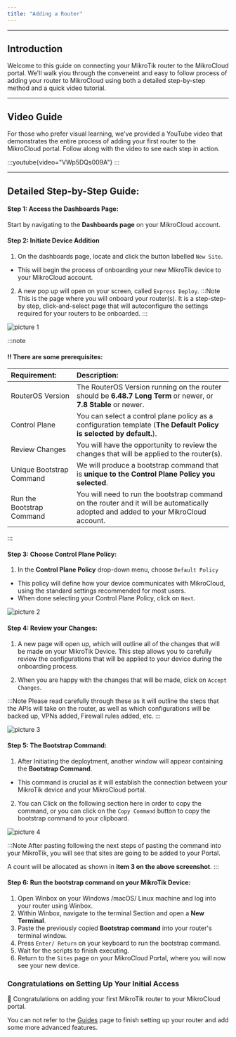 ```yaml
---
title: "Adding a Router"
---
```


---
## Introduction

Welcome to this guide on connecting your MikroTik router to the MikroCloud portal. We'll walk yiou through the conveneint and easy to follow process of adding your router to MikroCloud using both a detailed step-by-step method and a quick video tutorial.

---
## Video Guide
For those who prefer visual learning, we've provided a YouTube video that demonstrates the entire process of adding your first router to the MikroCloud portal. Follow along with the video to see each step in action.

:::youtube{video="VWp5DQs009A"}
:::


---
## Detailed Step-by-Step Guide:

#### Step 1: Access the Dashboards Page:
Start by navigating to the **Dashboards page** on your MikroCloud account.

<!-- Insert Image Here -->



#### Step 2: Initiate Device Addition
1. On the dashboards page, locate and click the button labelled `New Site`.
* This will begin the process of onboarding your new MikroTik device to your MikroCloud account.

2. A new pop up will open on your screen, called `Express Deploy`.
:::Note
This is the page where you will onboard your router(s).
It is a step-step-by step, click-and-select page that will autoconfigure the settings required for your routers to be onboarded.
:::

![picture 1](https://cdn.mkcld.io/e2b9a7c06103652e584f495431c899e1624c64a96f35dfa86a2e5df9a9e790a4.png)  

:::note
#### !! There are some prerequisites:
| Requirement:              | Description:                                                                                                                        |
| :------------------------ | :---------------------------------------------------------------------------------------------------------------------------------- |
| RouterOS Version          | The RouterOS Version running on the router should be **6.48.7 Long Term** or newer, or **7.8 Stable** or newer.                     |
| Control Plane             | You can select a control plane policy as a configuration template (**The Default Policy is selected by default.**).                 |
| Review Changes            | You will have the opportunity to review the changes that will be applied to the router(s).                                          |
| Unique Bootstrap Command  | We will produce a bootstrap command that is **unique to the Control Plane Policy you selected**.                                    |
| Run the Bootstrap Command | You will need to run the bootstrap command on the router and it will be automatically adopted and added to your MikroCloud account. |

:::

<!-- ### 2. Select Express Onboarding:
Ensure that the **Express Onboarding** tab is selected.
* This option simplifies the process by using the default configurations, making it easier and faster to add your device to the cloud. -->
<!-- <Insert Image Here> -->

#### Step 3: Choose Control Plane Policy:
1. In the **Control Plane Policy** drop-down menu, choose `Default Policy`
* This policy will define how your device communicates with MikroCloud, using the standard settings recommended for most users.
* When done selecting your Control Plane Policy, click on `Next`.

<!-- <Insert Image Here> -->
![picture 2](https://cdn.mkcld.io/60ba11595aeee6b52564c4447e9eddba5fa935baa1554eea32883783e036a58d.png)  



#### Step 4: Review your Changes:
1. A new page will open up, which will outline all of the changes that will be made on your MikroTik Device. This step allows you to carefully review the configurations that will be applied to your device during the onboarding process.

2. When you are happy with the changes that will be made, click on `Accept Changes`.



:::Note
Please read carefully through these as it will outline the steps that the APIs will take on the router, as well as which configurations will be backed up, VPNs added, Firewall rules added, etc.
:::

<!-- <Insert Image Here> -->
![picture 3](https://cdn.mkcld.io/4503f63d33f981cede35de52105a3b8fa08ad9375e3d589944f035e8205294de.png)  


#### Step 5: The Bootstrap Command:
1. After Initiating the deploytment, another window will appear containing the **Bootstrap Command**.
* This command is crucial as it will establish the connection between your MikroTik device and your MikroCloud portal.

<!-- <Insert Image Here> -->

2. You can Click on the following section here in order to copy the command, or you can click on the `Copy Command` button to copy the bootstrap command to your clipboard.

<!-- <Insert Image Here> -->
![picture 4](https://cdn.mkcld.io/2bece9eca22e8e0df7c8b4e7cc0edf2b5273b8f5a68235699e6a2da100fb4436.png)  



:::Note
After pasting following the next steps of pasting the command into your MikroTik, you will see that sites are going to be added to your Portal.

A count will be allocated as shown in **item 3 on the above screenshot**.
:::

#### Step 6: Run the bootstrap command on your MikroTik Device:

1. Open Winbox on your Windows /macOS/ Linux machine and log into your router using Winbox.
2. Within Winbox, navigate to the terminal Section and open a **New Terminal**.
3. Paste the previously copied **Bootstrap command** into your router's terminal window.
4. Press `Enter/ Return` on your keyboard to run the bootstrap command.
5. Wait for the scripts to finish executing.
6. Return to the ```Sites``` page on your MikroCloud Portal, where you will now see your new device.

### Congratulations on Setting Up Your Initial Access
🎉 Congratulations on adding your first MikroTik router to your MikroCloud portal.

You can not refer to the [Guides](/documentation/guides/) page to finish setting up your router and add some more advanced features.
